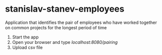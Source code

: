 # stanislav-stanev-employees
Application that identifies the pair of employees who have worked together on common projects for the longest period of time

1. Start the app
2. Open your browser and type *localhost:8080/pairing*
3. Upload csv file